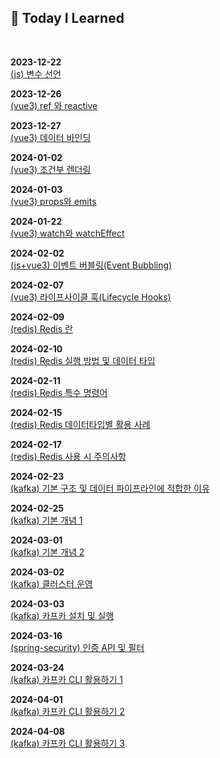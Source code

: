 
## 📝 Today I Learned
<br> 

**2023-12-22** <br>
[(js) 변수 선언](https://github.com/dlask913/TIL/blob/main/js/variable-declaration.md)

**2023-12-26** <br>
[(vue3) ref 와 reactive](https://github.com/dlask913/TIL/blob/main/vue3/ref-and-reactive.md)

**2023-12-27** <br>
[(vue3) 데이터 바인딩](https://github.com/dlask913/TIL/blob/main/vue3/data-binding.md)

**2024-01-02** <br>
[(vue3) 조건부 렌더링](https://github.com/dlask913/TIL/blob/main/vue3/conditional-rendering.md)

**2024-01-03** <br>
[(vue3) props와 emits](https://github.com/dlask913/TIL/blob/main/vue3/props-and-emits.md)

**2024-01-22** <br>
[(vue3) watch와 watchEffect](https://github.com/dlask913/TIL/blob/main/vue3/watch-and-watchEffect.md)

**2024-02-02** <br>
[(js+vue3) 이벤트 버블링(Event Bubbling)](https://github.com/dlask913/TIL/blob/main/js/event-bubbling.md)

**2024-02-07** <br>
[(vue3) 라이프사이클 훅(Lifecycle Hooks)](https://github.com/dlask913/TIL/blob/main/vue3/lifecycle-hooks.md)

**2024-02-09** <br>
[(redis) Redis 란](https://github.com/dlask913/TIL/blob/main/redis/what-is-redis.md)

**2024-02-10** <br>
[(redis) Redis 실행 방법 및 데이터 타입](https://github.com/dlask913/TIL/blob/main/redis/how-to-use-redis.md)

**2024-02-11** <br>
[(redis) Redis 특수 명령어](https://github.com/dlask913/TIL/blob/main/redis/redis-commands.md)

**2024-02-15** <br>
[(redis) Redis 데이터타입별 활용 사례](https://github.com/dlask913/TIL/blob/main/redis/guide-to-data-types.md)

**2024-02-17** <br>
[(redis) Redis 사용 시 주의사항](https://github.com/dlask913/TIL/blob/main/redis/precautions-when-using-redis.md)

**2024-02-23** <br>
[(kafka) 기본 구조 및 데이터 파이프라인에 적합한 이유](https://github.com/dlask913/TIL/blob/main/kafka/why-use-kafka-data-pipelines.md)

**2024-02-25** <br>
[(kafka) 기본 개념 1](https://github.com/dlask913/TIL/blob/main/kafka/broker-cluster-log-segment-cleanup.md)

**2024-03-01** <br>
[(kafka) 기본 개념 2](https://github.com/dlask913/TIL/blob/main/kafka/replication-isr-topic-partition-record.md)

**2024-03-02** <br>
[(kafka) 클러스터 운영](https://github.com/dlask913/TIL/blob/main/kafka/cluster-operiations.md)

**2024-03-03** <br>
[(kafka) 카프카 설치 및 실행](https://github.com/dlask913/TIL/blob/main/kafka/install-and-run.md)

**2024-03-16** <br>
[(spring-security) 인증 API 및 필터](https://github.com/dlask913/TIL/blob/main/spring-security/authentication-api-and-filter.md)

**2024-03-24** <br>
[(kafka) 카프카 CLI 활용하기 1](https://github.com/dlask913/TIL/blob/main/kafka/kafka-topics-and-kafka-configs.md)

**2024-04-01** <br>
[(kafka) 카프카 CLI 활용하기 2](https://github.com/dlask913/TIL/blob/main/kafka/kafka-console-producer-and-consumer.md)

**2024-04-08** <br>
[(kafka) 카프카 CLI 활용하기 3](https://github.com/dlask913/TIL/blob/main/kafka/kafka-consumer-groups-and-etc.md)
